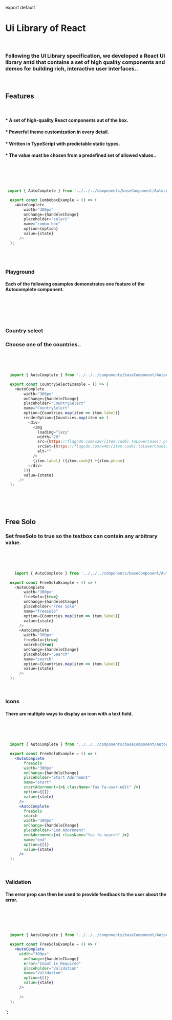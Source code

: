 export default `
**<h1 id='intro' >Ui Library of React </h2>**

<br />

### Following the UI Library specification, we developed a React UI library antd that contains a set of high quality components and demos for building rich, interactive user interfaces..
<br />


**<h2 id='features' >Features</h2>**
<br />

#### * A set of high-quality React components out of the box.
#### * Powerful theme customization in every detail.
#### * Written in TypeScript with predictable static types.
#### * The value must be chosen from a predefined set of allowed values..
<br />

<ex1></ex1>

<br />

~~~js

 import { AutoComplete } from '../../../components/baseComponent/Autocomplete';

  export const ComboboxExample = () => (
    <AutoComplete
        width="300px"
        onChange={handeleChange}
        placeholder="select"
        name="combo box"
        option={option}
        value={state}
      />
  );

~~~

<br />
<br />

**<h3 id='playground' >Playground</h3>**

#### Each of the following examples demonstrates one feature of the Autocomplete component.
<br />
<ex2></ex2>

<br />
<br />
<br />

**<h3 id='country-select' >Country select</h3>**

### Choose one of the countries..

<br />
<ex3></ex3>
<br />


~~~js

  import { AutoComplete } from '../../../components/baseComponent/Autocomplete';

  export const CountrySelectExample = () => (
    <AutoComplete
        width="300px"
        onChange={handeleChange}
        placeholder="CountrySelect"
        name="CountrySelect"
        option={Countries.map(item => item.label)}
        renderOption={Countries.map(item => (
          <div>
            <img
              loading="lazy"
              width="20"
              src={https://flagcdn.com/w20/{item.code}.toLowerCase().png}
              srcSet={https://flagcdn.com/w40/{item.code}.toLowerCase().png 2x}
              alt=""
            />
            {item.label} ({item.code}) +{item.phone}
          </div>
        ))}
        value={state}
      />
  );

~~~

<br />
<br />
<br />

**<h2 id='free-solo' >Free Solo</h2>**

### Set **freeSolo** to true so the textbox can contain any arbitrary value.
<br />
<ex4></ex4>
<br />

~~~js

    import { AutoComplete } from '../../../components/baseComponent/Autocomplete';

  export const FreeSoloExample = () => (
    <AutoComplete
        width="300px"
        freeSolo={true}
        onChange={handeleChange}
        placeholder="Free Solo"
        name="freesolo"
        option={Countries.map(item => item.label)}
        value={state}
      />
      <AutoComplete
        width="300px"
        freeSolo={true}
        search={true}
        onChange={handeleChange}
        placeholder="Search"
        name="search"
        option={Countries.map(item => item.label)}
        value={state}
      />
  );


~~~
<br />

**<h3 id='icon' >Icons</h3>**
#### There are multiple ways to display an icon with a text field.

<br />
<ex5></ex5>
<br />

~~~jsx

  import { AutoComplete } from '../../../components/baseComponent/Autocomplete';

  export const FreeSoloExample = () => (
    <AutoComplete
        freeSolo
        width="300px"
        onChange={handeleChange}
        placeholder="Start Adornment"
        name="start"
        startAdornment={<i className="fas fa-user-edit" />}
        option={[]}
        value={state}
      />
      <AutoComplete
        freeSolo
        search
        width="300px"
        onChange={handeleChange}
        placeholder="End Adornment"
        endAdornment={<i className="fas fa-search" />}
        name="end"
        option={[]}
        value={state}
      />
  );

  ~~~
<br />

**<h3 id='icon' >Validation</h3>**
#### The error prop can then be used to provide feedback to the user about the error.

<br />
<ex6></ex6>

<br />

~~~jsx


  import { AutoComplete } from '../../../components/baseComponent/Autocomplete';

  export const FreeSoloExample = () => (
    <AutoComplete
      width="300px"
        onChange={handeleChange}
        error="Input is Required"
        placeholder="Validation"
        name="Validation"
        option={[]}
        value={state}
      />
    
      />
  );


  ~~~


`;
